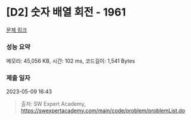 # [D2] 숫자 배열 회전 - 1961 

[문제 링크](https://swexpertacademy.com/main/code/problem/problemDetail.do?contestProbId=AV5Pq-OKAVYDFAUq) 

### 성능 요약

메모리: 45,056 KB, 시간: 102 ms, 코드길이: 1,541 Bytes

### 제출 일자

2023-05-09 16:43



> 출처: SW Expert Academy, https://swexpertacademy.com/main/code/problem/problemList.do